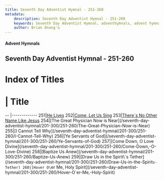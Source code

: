 ```yaml
---
title: Seventh Day Adventist Hymnal - 251-260
metadata:
    description: Seventh Day Adventist Hymnal - 251-260
    keywords: Seventh Day Adventist Hymnal, adventhymnals, advent hymnals 251-260
    author: Brian Onang'o
---
```


#### Advent Hymnals
## Seventh Day Adventist Hymnal - 251-260

# Index of Titles
# | Title                        
-- |-------------
251|[He Lives](/seventh-day-adventist-hymnal/201-300/251-260/He-Lives)
252|[Come, Let Us Sing](/seventh-day-adventist-hymnal/201-300/251-260/Come,-Let-Us-Sing)
253|[There\`s No Other Name Like Jesus](/seventh-day-adventist-hymnal/201-300/251-260/There`s-No-Other-Name-Like-Jesus)
254|[The Great Physician Now is Near](/seventh-day-adventist-hymnal/201-300/251-260/The-Great-Physician-Now-is-Near)
255|[I Cannot Tell Why](/seventh-day-adventist-hymnal/201-300/251-260/I-Cannot-Tell-Why)
256|[Ye Servants of God](/seventh-day-adventist-hymnal/201-300/251-260/Ye-Servants-of-God)
257|[Come Down, O Love Divine](/seventh-day-adventist-hymnal/201-300/251-260/Come-Down,-O-Love-Divine)
258|[Baptize Us Anew](/seventh-day-adventist-hymnal/201-300/251-260/Baptize-Us-Anew)
259|[Draw Us in the Spirit\`s Tether](/seventh-day-adventist-hymnal/201-300/251-260/Draw-Us-in-the-Spirit`s-Tether)
260|[Hover O\`er Me, Holy Spirit](/seventh-day-adventist-hymnal/201-300/251-260/Hover-O`er-Me,-Holy-Spirit)